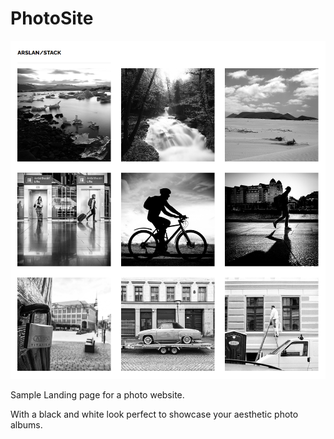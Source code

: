 
# PhotoSite

![Getting Started](./page.png)

Sample Landing page for a photo website.

With a black and white look perfect to showcase your aesthetic photo albums.